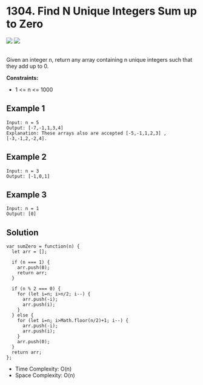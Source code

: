 
# 1304. Find N Unique Integers Sum up to Zero

<div style={{ display: "flex", flex-direction: "column" }}>
  <img src="https://img.shields.io/badge/Level-Easy-brightgreen" />
  <img src="https://img.shields.io/badge/Array-grey" />
</div>

<br /> Given an integer n, return any array containing n unique integers such that they add up to 0.

<strong>Constraints:</strong>
- 1 <= n <= 1000

## Example 1

```
Input: n = 5
Output: [-7,-1,1,3,4]
Explanation: These arrays also are accepted [-5,-1,1,2,3] , [-3,-1,2,-2,4].
```

## Example 2

```
Input: n = 3
Output: [-1,0,1]
```

## Example 3

```
Input: n = 1
Output: [0]
```

## Solution
```
var sumZero = function(n) {
  let arr = [];

  if (n === 1) {
    arr.push(0);
    return arr;
  }

  if (n % 2 === 0) {
    for (let i=n; i>n/2; i--) {
      arr.push(-i); 
      arr.push(i);
    }
  } else {
    for (let i=n; i>Math.floor(n/2)+1; i--) {
      arr.push(-i);
      arr.push(i);
    }
    arr.push(0);
  }
  return arr;
};
```
- Time Complexity: O(n)
- Space Complexity: O(n)
